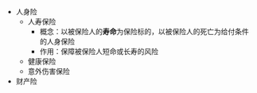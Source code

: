 - 人身险
	- 人寿保险
		- 概念：以被保险人的**寿命**为保险标的，以被保险人的死亡为给付条件的人身保险
		- 作用：保障被保险人短命或长寿的风险
	- 健康保险
	- 意外伤害保险
- 财产险